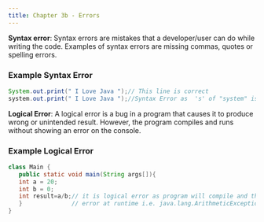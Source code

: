 ```yaml
---
title: Chapter 3b - Errors
---
```




**Syntax error**: Syntax errors are mistakes that a developer/user can do while writing the code.
Examples of syntax errors are missing commas,  quotes or spelling errors.

### Example Syntax Error
```java
System.out.print(" I Love Java ");// This line is correct
system.out.print(" I Love Java ");//Syntax Error as  's' of "system" is in lowercase.
```

**Logical Error**: A logical error is a bug in a program that causes it to produce wrong or unintended result. However, the program compiles and runs without showing an error on the console. 


### Example Logical Error

```java
class Main {
   public static void main(String args[]){
   int a = 20;
   int b = 0;
   int result=a/b;// it is logical error as program will compile and throw
   }              // error at runtime i.e. java.lang.ArithmeticException: / by zero
}

```